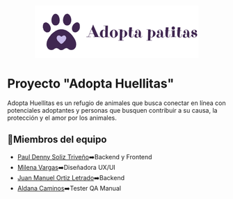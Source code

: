 <center><img src="./frontEnd/src/assets/logo.png"/></center>
<h1 align="left">Proyecto "Adopta Huellitas"</h1>
Adopta Huellitas es un refugio de animales que busca conectar en línea con potenciales adoptantes y personas que busquen contribuir a su causa, la protección y el amor por los animales.

<h2 align="left">👥Miembros del equipo</h2>
<ul>
  <li><a href="https://www.linkedin.com/in/pdstdev/" target="_blank">Paul Denny Soliz Triveño</a>➡️Backend y Frontend</li>
  <li><a href="https://www.linkedin.com/in/milena-vargas-matos/" target="_blank">Milena Vargas</a>➡️Diseñadora UX/UI</li>
  <li><a href="https://www.linkedin.com/in/juan-manuel-ortiz-letrado-ab2184242/" target="_blank">Juan Manuel Ortiz Letrado</a>➡️Backend</li>
  <li><a href="https://www.linkedin.com/in/aldana-caminos/" target="_blank">Aldana Caminos</a>➡️Tester QA Manual</li>
</ul>


